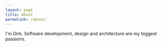 ```yaml
---
layout: page
title: About
permalink: /about/
---
```


I'm Dirk. Software development, design and architecture are my biggest passions.
